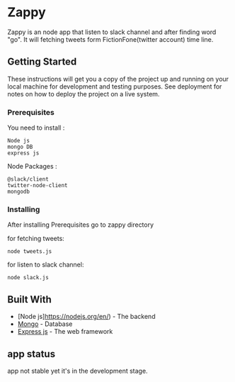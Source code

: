# Zappy

Zappy is an node app that listen to slack channel and after finding word "go". It will fetching tweets form FictionFone(twitter account) time line.

## Getting Started

These instructions will get you a copy of the project up and running on your local machine for development and testing purposes. See deployment for notes on how to deploy the project on a live system.

### Prerequisites

You need to install :
```
Node js
mongo DB
express js
```
Node Packages :
```
@slack/client
twitter-node-client
mongodb
```

### Installing

After installing Prerequisites go to zappy directory

for fetching tweets:
```
node tweets.js
```
for listen to slack channel:
```
node slack.js
```


## Built With

* [Node js]https://nodejs.org/en/) - The backend 
* [Mongo](https://www.mongodb.com/) - Database 
* [Express js](https://www.expressjs.com) - The web framework

## app status
app not stable yet it's in the development stage.